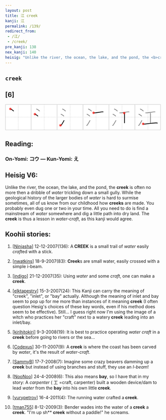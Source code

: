 ```yaml
---
layout: post
title: 江 creek
kanji: 江
permalink: /139/
redirect_from:
 - /江/
 - /creek/
pre_kanji: 138
nex_kanji: 140
heisig: "Unlike the river, the ocean, the lake, and the pond, the <b>creek</b> is often no more then a dribble of <i>water</i> trickling down a small gully. While the geological history of the larger bodies of <i>water</i> is hard to surmise sometimes, all of us know from our childhood how <b>creeks</b> are made. You probably even dug one or two in your time. All you need to do is find a mainstream of <i>water</i> somewhere and dig a little path into dry land. The <b>creek</b> is thus a lesson in <i>water-craft</i>, as this kanji would agree."
---
```


## `creek`

## [6]

<div class="stroke"><img src="../images/E6B19F.png" /></div>

## Reading:

### On-Yomi: コウ &mdash; Kun-Yomi: え

## Heisig V6:

Unlike the river, the ocean, the lake, and the pond, the <b>creek</b> is often no more then a dribble of <i>water</i> trickling down a small gully. While the geological history of the larger bodies of <i>water</i> is hard to surmise sometimes, all of us know from our childhood how <b>creeks</b> are made. You probably even dug one or two in your time. All you need to do is find a mainstream of <i>water</i> somewhere and dig a little path into dry land. The <b>creek</b> is thus a lesson in <i>water-craft</i>, as this kanji would agree.

## Koohii stories:

1) [<a href="http://kanji.koohii.com/profile/Ninjasha">Ninjasha</a>] 12-12-2007(136): A<strong> CREEK</strong> is a small trail of <em>water</em> easily <em>craft</em>ed with a stick.

2) [<a href="http://kanji.koohii.com/profile/nwatkins">nwatkins</a>] 18-9-2007(83): <strong>Creek</strong>s are small water, easily crossed with a simple i-beam.

3) [<a href="http://kanji.koohii.com/profile/indigo">indigo</a>] 21-12-2007(35): Using <em>water</em> and some <em>craft</em>, one can make a<strong> creek</strong>.

4) [<a href="http://kanji.koohii.com/profile/elktapestry">elktapestry</a>] 15-3-2007(24): This Kanji can carry the meaning of &quot;creek&quot;, &quot;inlet&quot;, or &quot;bay&quot; actually. Although the meaning of inlet and bay seem to pop up for me more than instances of it meaning<strong> creek</strong> (I often question Hesig&#039;s choices of these key words, even if his method does seem to be effective). Still... I guess right now I&#039;m using the image of a witch who practices her &quot;craft&quot; next to a watery<strong> creek</strong> leading into an inlet/bay.

5) [<a href="http://kanji.koohii.com/profile/kirihitokiri">kirihitokiri</a>] 9-3-2008(19): It is best to practice operating <em>water</em> <em>craft</em> in a<strong> creek</strong> before going to rivers or the sea...

6) [<a href="http://kanji.koohii.com/profile/Codexus">Codexus</a>] 30-11-2007(9): A<strong> creek</strong> is where the coast has been carved by <em>water</em>, it&#039;s the result of <em>water</em>-<em>craft</em>.

7) [<a href="http://kanji.koohii.com/profile/SammyB">SammyB</a>] 17-7-2008(7): Imagine some crazy beavers damming up a<strong> creek</strong> but instead of using branches and stuff, they use an <em>I-beam</em>!

8) [<a href="http://kanji.koohii.com/profile/NooNoo">NooNoo</a>] 24-4-2008(6): This also means <strong>bay</strong>, so I have that in my story: A <em>carpenter</em> ( 工 =craft, carpenter) built a wooden device/dam to lead <em>water</em> from the <strong>bay</strong> into his own little<strong> creek</strong>.

9) [<a href="http://kanji.koohii.com/profile/yurypetrov">yurypetrov</a>] 16-4-2011(4): The running water crafted a<strong> creek</strong>.

10) [<a href="http://kanji.koohii.com/profile/tman755">tman755</a>] 8-12-2009(3): Bender wades into the water of a<strong> creek</strong> a<strong> creek</strong>. &quot;I&#039;m up sh**<strong> creek</strong> without a paddle!&quot; he screams.
